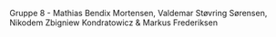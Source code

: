 Gruppe 8 - Mathias Bendix Mortensen, Valdemar Støvring Sørensen, Nikodem Zbigniew Kondratowicz & Markus Frederiksen
